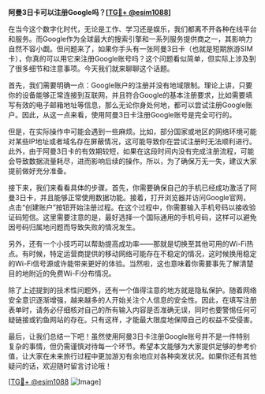 **阿曼3日卡可以注册Google吗？[[TG💪+ @esim1088](https://t.me/s/esim1088)]**

在当今这个数字化时代，无论是工作、学习还是娱乐，我们都离不开各种在线平台和服务。而Google作为全球最大的搜索引擎和一系列服务提供商之一，其影响力自然不容小觑。但问题来了，如果你手头有一张阿曼3日卡（也就是短期旅游SIM卡），你真的可以用它来注册Google账号吗？这个问题看似简单，但实际上涉及到了很多细节和注意事项。今天我们就来聊聊这个话题。

首先，我们需要明确一点：Google账户的注册并没有地域限制。理论上讲，只要你的设备能够正常连接到互联网，并且符合Google的基本注册要求，比如需要填写有效的电子邮箱地址等信息，那么无论你身处何地，都可以尝试注册Google账户。因此，从这一点来看，使用阿曼3日卡注册Google账号是完全可行的。

但是，在实际操作中可能会遇到一些麻烦。比如，部分国家或地区的网络环境可能对某些IP地址或者域名存在屏蔽情况，这可能导致你在尝试注册时无法顺利进行。此外，由于阿曼3日卡的有效期较短，如果在这段时间内没有完成注册流程，可能会导致数据流量耗尽，进而影响后续的操作。所以，为了确保万无一失，建议大家提前做好充分准备。

接下来，我们来看看具体的步骤。首先，你需要确保自己的手机已经成功激活了阿曼3日卡，并且能够正常使用数据功能。接着，打开浏览器并访问Google官网，点击“创建账户”按钮开始注册过程。在这个过程中，你需要输入手机号码以接收验证码短信。这里需要注意的是，最好选择一个国际通用的手机号码，这样可以避免因号码归属地问题而导致失败的情况发生。

另外，还有一个小技巧可以帮助提高成功率——那就是切换至其他可用的Wi-Fi热点。有时候，特定运营商提供的移动网络可能存在不稳定的情况，这时候换用稳定的Wi-Fi信号源或许能带来更好的体验。当然啦，这也意味着你需要事先了解清楚目的地附近的免费Wi-Fi分布情况。

除了上述提到的技术性问题外，还有一个值得注意的地方就是隐私保护。随着网络安全意识逐渐增强，越来越多的人开始关注个人信息的安全性。因此，在填写注册表单时，请务必仔细核对自己的所有输入内容是否准确无误，同时也要警惕任何可疑链接或钓鱼网站的存在。只有这样，才能最大限度地保障自己的权益不受侵害。

最后，让我们总结一下吧！虽然使用阿曼3日卡注册Google账号并不是一件特别复杂的事情，但仍需谨慎对待每一个环节。希望本文能够为大家提供足够的参考价值，让大家在未来旅行过程中更加游刃有余地应对各种突发状况。如果你还有其他疑问的话，欢迎随时留言讨论哦！

[[TG💪+ @esim1088](https://t.me/s/esim1088) ![Image](https://i.postimg.cc/4NQfJmqS/Snipaste-2025-05-13-00-14-12.png)]